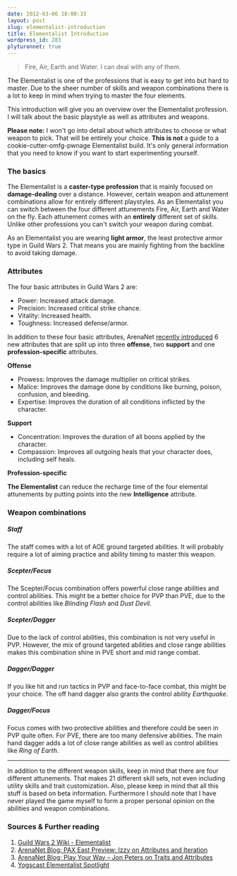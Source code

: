 ```yaml
---
date: 2012-03-06 18:00:33
layout: post
slug: elementalist-introduction
title: Elementalist Introduction
wordpress_id: 283
plyturonnet: true
---
```


> Fire, Air, Earth and Water. I can deal with any of them.


The Elementalist is one of the professions that is easy to get into but hard to master. Due to the sheer number of skills and weapon combinations there is a lot to keep in mind when trying to master the four elements.

<!--![](http://plyturon.net/wp-content/uploads/2012/03/blog_elementalist_banner.jpg)-->

This introduction will give you an overview over the Elementalist profession. I will talk about the basic playstyle as well as attributes and weapons.


**Please note:** I won't go into detail about which attributes to choose or what weapon to pick. That will be entirely your choice. **This is not** a guide to a cookie-cutter-omfg-pwnage Elementalist build. It's only general information that you need to know if you want to start experimenting yourself.

### The basics


The Elementalist is a **caster-type profession** that is mainly focused on **damage-dealing** over a distance. However, certain weapon and attunement combinations allow for entirely different playstyles. As an Elementalist you can switch between the four different attunements Fire, Air, Earth and Water on the fly. Each attunement comes with an **entirely** different set of skills. Unlike other professions you can't switch your weapon during combat.

As an Elementalist you are wearing **light armor**, the least protective armor type in Guild Wars 2. That means you are mainly fighting from the backline to avoid taking damage.

<!--![](http://plyturon.net/wp-content/uploads/2012/03/blog_article_banner5.png)-->


### Attributes


The four basic attributes in Guild Wars 2 are:
	
  * Power: Increased attack damage.
  * Precision: Increased critical strike chance.
  * Vitality: Increased health.
  * Toughness: Increased defense/armor.

In addition to these four basic attributes, ArenaNet [recently introduced](http://amd-icbm.com/icbm/anet-blog-play-your-way-jon-peters-on-traits-and-attributes/) 6 new attributes that are split up into three **offense**, two **support** and one **profession-specific** attributes.

**Offense**
	
  * Prowess: Improves the damage multiplier on critical strikes.
  * Malice: Improves the damage done by conditions like burning, poison, confusion, and bleeding.
  * Expertise: Improves the duration of all conditions inflicted by the character.


**Support**
	
  * Concentration: Improves the duration of all boons applied by the character.
  * Compassion: Improves all outgoing heals that your character does, including self heals.

**Profession-specific**

**The Elementalist** can reduce the recharge time of the four elemental attunements by putting points into the new **Intelligence** attribute.

<!--![](http://plyturon.net/wp-content/uploads/2012/03/blog_article_banner10.png)-->


### Weapon combinations


##### Staff

The staff comes with a lot of AOE ground targeted abilities. It will probably require a lot of aiming practice and ability timing to master this weapon.


##### Scepter/Focus

The Scepter/Focus combination offers powerful close range abilities and control abilities. This might be a better choice for PVP than PVE, due to the control abilities like _Blinding Flash_ and _Dust Devil_.


##### Scepter/Dagger

Due to the lack of control abilities, this combination is not very useful in PVP. However, the mix of ground targeted abilities and close range abilities makes this combination shine in PVE short and mid range combat.


##### Dagger/Dagger

If you like hit and run tactics in PVP and face-to-face combat, this might be your choice. The off hand dagger also grants the control ability _Earthquake_.


##### Dagger/Focus

Focus comes with two protective abilities and therefore could be seen in PVP quite often. For PVE, there are too many defensive abilities. The main hand dagger adds a lot of close range abilities as well as control abilities like _Ring of Earth_.

* * *

In addition to the different weapon skills, keep in mind that there are four different attunements. That makes 21 different skill sets, not even including utility skills and trait customization. Also, please keep in mind that all this stuff is based on beta information. Furthermore I should note that I have never played the game myself to form a proper personal opinion on the abilities and weapon combinations.


### Sources & Further reading
	
  1. [Guild Wars 2 Wiki - Elementalist](http://wiki.guildwars2.com/wiki/Elementalist)
  2. [ArenaNet Blog: PAX East Preview: Izzy on Attributes and Iteration](http://amd-icbm.com/icbm/anet-blog-pax-east-preview-izzy-on-attributes-and-iteration/)
  3. [ArenaNet Blog: Play Your Way – Jon Peters on Traits and Attributes](http://amd-icbm.com/icbm/anet-blog-play-your-way-jon-peters-on-traits-and-attributes/)
  4. [Yogscast Elementalist Spotlight](http://www.youtube.com/watch?v=NiuNbqPWpEo)

